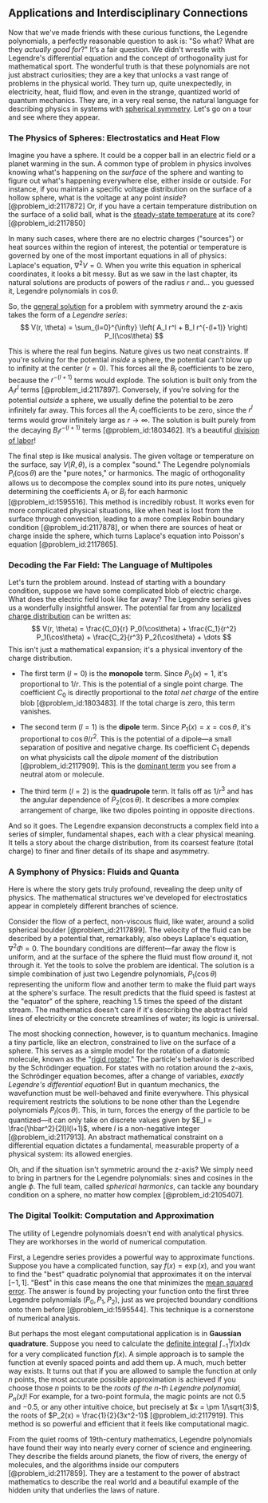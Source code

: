 ## Applications and Interdisciplinary Connections

Now that we've made friends with these curious functions, the Legendre polynomials, a perfectly reasonable question to ask is: "So what? What are they *actually good for*?" It’s a fair question. We didn't wrestle with Legendre's differential equation and the concept of orthogonality just for mathematical sport. The wonderful truth is that these polynomials are not just abstract curiosities; they are a key that unlocks a vast range of problems in the physical world. They turn up, quite unexpectedly, in electricity, heat, fluid flow, and even in the strange, quantized world of quantum mechanics. They are, in a very real sense, the natural language for describing physics in systems with [spherical symmetry](@article_id:272358). Let's go on a tour and see where they appear.

### The Physics of Spheres: Electrostatics and Heat Flow

Imagine you have a sphere. It could be a copper ball in an electric field or a planet warming in the sun. A common type of problem in physics involves knowing what's happening on the *surface* of the sphere and wanting to figure out what's happening everywhere else, either inside or outside. For instance, if you maintain a specific voltage distribution on the surface of a hollow sphere, what is the voltage at any point *inside*? [@problem_id:2117872] Or, if you have a certain temperature distribution on the surface of a solid ball, what is the [steady-state temperature](@article_id:136281) at its core? [@problem_id:2117850]

In many such cases, where there are no electric charges ("sources") or heat sources within the region of interest, the potential or temperature is governed by one of the most important equations in all of physics: Laplace's equation, $\nabla^2 V = 0$. When you write this equation in spherical coordinates, it looks a bit messy. But as we saw in the last chapter, its natural solutions are products of powers of the radius $r$ and... you guessed it, Legendre polynomials in $\cos\theta$.

So, the [general solution](@article_id:274512) for a problem with symmetry around the z-axis takes the form of a *Legendre series*:
$$
V(r, \theta) = \sum_{l=0}^{\infty} \left( A_l r^l + B_l r^{-(l+1)} \right) P_l(\cos\theta)
$$

This is where the real fun begins. Nature gives us two neat constraints. If you're solving for the potential *inside* a sphere, the potential can't blow up to infinity at the center ($r=0$). This forces all the $B_l$ coefficients to be zero, because the $r^{-(l+1)}$ terms would explode. The solution is built only from the $A_l r^l$ terms [@problem_id:2117897]. Conversely, if you're solving for the potential *outside* a sphere, we usually define the potential to be zero infinitely far away. This forces all the $A_l$ coefficients to be zero, since the $r^l$ terms would grow infinitely large as $r \to \infty$. The solution is built purely from the decaying $B_l r^{-(l+1)}$ terms [@problem_id:1803462]. It’s a beautiful [division of labor](@article_id:189832)!

The final step is like musical analysis. The given voltage or temperature on the surface, say $V(R, \theta)$, is a complex "sound." The Legendre polynomials $P_l(\cos\theta)$ are the "pure notes," or harmonics. The magic of orthogonality allows us to decompose the complex sound into its pure notes, uniquely determining the coefficients $A_l$ or $B_l$ for each harmonic [@problem_id:1595516]. This method is incredibly robust. It works even for more complicated physical situations, like when heat is lost from the surface through convection, leading to a more complex Robin boundary condition [@problem_id:2117878], or when there are sources of heat or charge inside the sphere, which turns Laplace's equation into Poisson's equation [@problem_id:2117865].

### Decoding the Far Field: The Language of Multipoles

Let's turn the problem around. Instead of starting with a boundary condition, suppose we have some complicated blob of electric charge. What does the electric field look like far away? The Legendre series gives us a wonderfully insightful answer. The potential far from any [localized charge distribution](@article_id:266440) can be written as:
$$
V(r, \theta) = \frac{C_0}{r} P_0(\cos\theta) + \frac{C_1}{r^2} P_1(\cos\theta) + \frac{C_2}{r^3} P_2(\cos\theta) + \dots
$$
This isn't just a mathematical expansion; it's a physical inventory of the charge distribution.

*   The first term ($l=0$) is the **monopole** term. Since $P_0(x)=1$, it's proportional to $1/r$. This is the potential of a single point charge. The coefficient $C_0$ is directly proportional to the *total net charge* of the entire blob [@problem_id:1803483]. If the total charge is zero, this term vanishes.

*   The second term ($l=1$) is the **dipole** term. Since $P_1(x)=x=\cos\theta$, it's proportional to $\cos\theta/r^2$. This is the potential of a dipole—a small separation of positive and negative charge. Its coefficient $C_1$ depends on what physicists call the *dipole moment* of the distribution [@problem_id:2117909]. This is the [dominant term](@article_id:166924) you see from a neutral atom or molecule.

*   The third term ($l=2$) is the **quadrupole** term. It falls off as $1/r^3$ and has the angular dependence of $P_2(\cos\theta)$. It describes a more complex arrangement of charge, like two dipoles pointing in opposite directions.

And so it goes. The Legendre expansion deconstructs a complex field into a series of simpler, fundamental shapes, each with a clear physical meaning. It tells a story about the charge distribution, from its coarsest feature (total charge) to finer and finer details of its shape and asymmetry.

### A Symphony of Physics: Fluids and Quanta

Here is where the story gets truly profound, revealing the deep unity of physics. The mathematical structures we've developed for electrostatics appear in completely different branches of science.

Consider the flow of a perfect, non-viscous fluid, like water, around a solid spherical boulder [@problem_id:2117899]. The velocity of the fluid can be described by a potential that, remarkably, also obeys Laplace's equation, $\nabla^2 \Phi = 0$. The boundary conditions are different—far away the flow is uniform, and at the surface of the sphere the fluid must flow *around* it, not through it. Yet the tools to solve the problem are identical. The solution is a simple combination of just two Legendre polynomials, $P_1(\cos\theta)$ representing the uniform flow and another term to make the fluid part ways at the sphere's surface. The result predicts that the fluid speed is fastest at the "equator" of the sphere, reaching 1.5 times the speed of the distant stream. The mathematics doesn't care if it's describing the abstract field lines of electricity or the concrete streamlines of water; its logic is universal.

The most shocking connection, however, is to quantum mechanics. Imagine a tiny particle, like an electron, constrained to live on the surface of a sphere. This serves as a simple model for the rotation of a diatomic molecule, known as the "[rigid rotator](@article_id:187939)." The particle's behavior is described by the Schrödinger equation. For states with no rotation around the z-axis, the Schrödinger equation becomes, after a change of variables, *exactly Legendre's differential equation*! But in quantum mechanics, the wavefunction must be well-behaved and finite everywhere. This physical requirement restricts the solutions to be none other than the Legendre polynomials $P_l(\cos\theta)$. This, in turn, forces the energy of the particle to be quantized—it can only take on discrete values given by $E_l = \frac{\hbar^2}{2I}l(l+1)$, where $l$ is a non-negative integer [@problem_id:2117913]. An abstract mathematical constraint on a differential equation dictates a fundamental, measurable property of a physical system: its allowed energies.

Oh, and if the situation isn't symmetric around the z-axis? We simply need to bring in partners for the Legendre polynomials: sines and cosines in the angle $\phi$. The full team, called *spherical harmonics*, can tackle any boundary condition on a sphere, no matter how complex [@problem_id:2105407].

### The Digital Toolkit: Computation and Approximation

The utility of Legendre polynomials doesn't end with analytical physics. They are workhorses in the world of numerical computation.

First, a Legendre series provides a powerful way to approximate functions. Suppose you have a complicated function, say $f(x) = \exp(x)$, and you want to find the "best" quadratic polynomial that approximates it on the interval $[-1, 1]$. "Best" in this case means the one that minimizes the [mean squared error](@article_id:276048). The answer is found by projecting your function onto the first three Legendre polynomials ($P_0, P_1, P_2$), just as we projected boundary conditions onto them before [@problem_id:1595544]. This technique is a cornerstone of numerical analysis.

But perhaps the most elegant computational application is in **Gaussian quadrature**. Suppose you need to calculate the [definite integral](@article_id:141999) $\int_{-1}^{1} f(x) dx$ for a very complicated function $f(x)$. A simple approach is to sample the function at evenly spaced points and add them up. A much, much better way exists. It turns out that if you are allowed to sample the function at only $n$ points, the most accurate possible approximation is achieved if you choose those $n$ points to be the *roots of the n-th Legendre polynomial, $P_n(x)$*! For example, for a two-point formula, the magic points are not $0.5$ and $-0.5$, or any other intuitive choice, but precisely at $x = \pm 1/\sqrt{3}$, the roots of $P_2(x) = \frac{1}{2}(3x^2-1)$ [@problem_id:2117919]. This method is so powerful and efficient that it feels like computational magic.

From the quiet rooms of 19th-century mathematics, Legendre polynomials have found their way into nearly every corner of science and engineering. They describe the fields around planets, the flow of rivers, the energy of molecules, and the algorithms inside our computers [@problem_id:2117859]. They are a testament to the power of abstract mathematics to describe the real world and a beautiful example of the hidden unity that underlies the laws of nature.